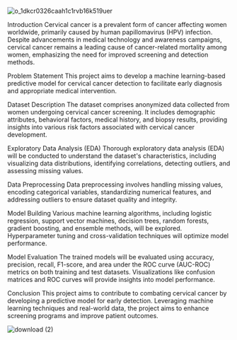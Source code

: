 ![o_1dkcr0326caah1c1rvb16k519uer](https://github.com/numaanfarooq/CervicalCancerPrediction/assets/144113131/cb74459f-1eaa-46d0-8aa3-be02acf8ea1d)

Introduction
Cervical cancer is a prevalent form of cancer affecting women worldwide, primarily caused by human papillomavirus (HPV) infection. Despite advancements in medical technology and awareness campaigns, cervical cancer remains a leading cause of cancer-related mortality among women, emphasizing the need for improved screening and detection methods.

Problem Statement
This project aims to develop a machine learning-based predictive model for cervical cancer detection to facilitate early diagnosis and appropriate medical intervention.

Dataset Description
The dataset comprises anonymized data collected from women undergoing cervical cancer screening. It includes demographic attributes, behavioral factors, medical history, and biopsy results, providing insights into various risk factors associated with cervical cancer development.

Exploratory Data Analysis (EDA)
Thorough exploratory data analysis (EDA) will be conducted to understand the dataset's characteristics, including visualizing data distributions, identifying correlations, detecting outliers, and assessing missing values.

Data Preprocessing
Data preprocessing involves handling missing values, encoding categorical variables, standardizing numerical features, and addressing outliers to ensure dataset quality and integrity.

Model Building
Various machine learning algorithms, including logistic regression, support vector machines, decision trees, random forests, gradient boosting, and ensemble methods, will be explored. Hyperparameter tuning and cross-validation techniques will optimize model performance.

Model Evaluation
The trained models will be evaluated using accuracy, precision, recall, F1-score, and area under the ROC curve (AUC-ROC) metrics on both training and test datasets. Visualizations like confusion matrices and ROC curves will provide insights into model performance.

Conclusion
This project aims to contribute to combating cervical cancer by developing a predictive model for early detection. Leveraging machine learning techniques and real-world data, the project aims to enhance screening programs and improve patient outcomes.


![download (2)](https://github.com/numaanfarooq/CervicalCancerPrediction/assets/144113131/65feb90b-d500-456c-89f1-2dc24151b714)


